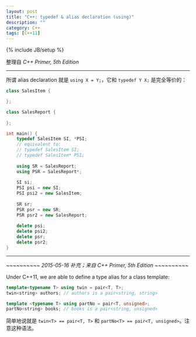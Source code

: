 ```yaml
---
layout: post
title: "C++: typedef & alias declaration (using)"
description: ""
category: C++
tags: [C++11]
---
```

{% include JB/setup %}

整理自 _C++ Primer, 5th Edition_

-----

所谓 alias declaration 就是 `using X = Y;`，它和 `typedef Y X;` 是完全等价的：

```cpp
class SalesItem {

};

class SalesReport {
	
};

int main() {
	typedef SalesItem SI, *PSI;
	// equivalent to:
	// typedef SalesItem SI;
	// typedef SalesItem* PSI;
	
	using SR = SalesReport;
	using PSR = SalesReport*;
	
	SI si;
	PSI psi = new SI;
	PSI psi2 = new SalesItem;
	
	SR sr;
	PSR psr = new SR;
	PSR psr2 = new SalesReport;
	
	delete psi;
	delete psi2;
	delete psr;
	delete psr2;
}
```

-----

_~~~~~~~~~~ 2015-05-16 补充；来自 C++ Primer, 5th Edition ~~~~~~~~~~_

Under C++11, we are able to define a type alias for a class template:

```cpp
template<typename T> using twin = pair<T, T>;
twin<string> authors; // authors is a pair<string, string>

template <typename T> using partNo = pair<T, unsigned>;
partNo<string> books; // books is a pair<string, unsigned>
```

简单地说就是 `twin<T> == pair<T, T>` 和 `partNo<T> == pair<T, unsigned>`。注意这种语法。
